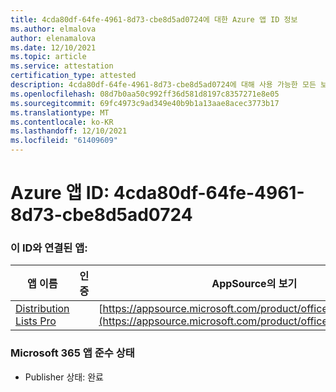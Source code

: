 ```yaml
---
title: 4cda80df-64fe-4961-8d73-cbe8d5ad0724에 대한 Azure 앱 ID 정보
ms.author: elmalova
author: elenamalova
ms.date: 12/10/2021
ms.topic: article
ms.service: attestation
certification_type: attested
description: 4cda80df-64fe-4961-8d73-cbe8d5ad0724에 대해 사용 가능한 모든 보안 및 규정 준수 정보입니다.
ms.openlocfilehash: 08d7b0aa50c992ff36d581d8197c8357271e8e05
ms.sourcegitcommit: 69fc4973c9ad349e40b9b1a13aae8acec3773b17
ms.translationtype: MT
ms.contentlocale: ko-KR
ms.lasthandoff: 12/10/2021
ms.locfileid: "61409609"
---
```

# <a name="azure-app-id-4cda80df-64fe-4961-8d73-cbe8d5ad0724"></a>Azure 앱 ID: 4cda80df-64fe-4961-8d73-cbe8d5ad0724


### <a name="apps-associated-with-this-id"></a>이 ID와 연결된 앱:
| **앱 이름** | **인증** | **AppSource의 보기** |
|--------------|---------------|-----------------------|
| [Distribution Lists Pro](https://docs.microsoft.com/microsoft-365-app-certification/forward/WA200002977) |  | [https://appsource.microsoft.com/product/office/WA200002977](https://appsource.microsoft.com/product/office/WA200002977) |

### <a name="microsoft-365-app-compliance-status"></a>Microsoft 365 앱 준수 상태
- Publisher 상태: 완료
